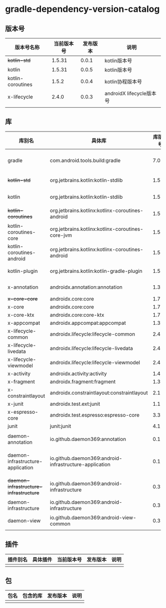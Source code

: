 # gradle-dependency-version-catalog

## 版本号

| 版本号名称          | 当前版本号  | 发布版本 | 说明 |
| --- | --- | --- | --- |
| ~~kotlin-std~~    | 1.5.31    | 0.0.1 | kotlin版本号 |
| kotlin            | 1.5.31    | 0.0.5 | kotlin版本号 |
| kotlin-coroutines | 1.5.2     | 0.0.4 | kotlin协程版本号 |
| x-lifecycle       | 2.4.0     | 0.0.3 | androidX lifecycle版本号 |
| | | | |

## 库

| 库别名                                     | 具体库                                                     | 库版本号    | 发布版本 | 说明 |
| ---                                       | ---                                                       | ---       | ---   | --- |
| gradle                                    | com.android.tools.build:gradle                            | 7.0.2     | 0.0.3 | android gradle插件库 |
| ~~kotlin-std~~                            | org.jetbrains.kotlin:kotlin-stdlib                        | 1.5.31    | 0.0.1 | kotlin标准库 |
| kotlin                                    | org.jetbrains.kotlin:kotlin-stdlib                        | 1.5.31    | 0.0.5 | kotlin标准库 |
| ~~kotlin-coroutines~~                     | org.jetbrains.kotlinx:kotlinx-coroutines-android          | 1.5.2     | 0.0.1 | kotlin协程库 |
| kotlin-coroutines-core                    | org.jetbrains.kotlinx:kotlinx-coroutines-core-jvm         | 1.5.2     | 0.0.4 | kotlin协程库 |
| kotlin-coroutines-android                 | org.jetbrains.kotlinx:kotlinx-coroutines-android          | 1.5.2     | 0.0.4 | kotlin协程库 |
| kotlin-plugin                             | org.jetbrains.kotlin:kotlin-gradle-plugin                 | 1.5.31    | 0.0.1 | kotlin插件库 |
| x-annotation                              | androidx.annotation:annotation                            | 1.3.0     | 0.0.2 | AndroidX注解库 |
| ~~x-core-core~~                           | androidx.core:core                                        | 1.7.0     | 0.0.2 |  |
| x-core                                    | androidx.core:core                                        | 1.7.0     | 0.0.5 |  |
| x-core-ktx                                | androidx.core:core-ktx                                    | 1.7.0     | 0.0.2 |  |
| x-appcompat                               | androidx.appcompat:appcompat                              | 1.3.1     | 0.0.2 |  |
| x-lifecycle-common                        | androidx.lifecycle:lifecycle-common                       | 2.4.0     | 0.0.2 |  |
| x-lifecycle-livedata                      | androidx.lifecycle:lifecycle-livedata                     | 2.4.0     | 0.0.2 |  |
| x-lifecycle-viewmodel                     | androidx.lifecycle:lifecycle-viewmodel                    | 2.4.0     | 0.0.2 |  |
| x-activity                                | androidx.activity:activity                                | 1.4.0     | 0.0.2 |  |
| x-fragment                                | androidx.fragment:fragment                                | 1.3.6     | 0.0.2 |  |
| x-constraintlayout                        | androidx.constraintlayout:constraintlayout                | 2.1.1     | 0.0.2 |  |
| x-junit                                   | androidx.test.ext:junit                                   | 1.1.2     | 0.0.4 |  |
| x-espresso-core                           | androidx.test.espresso:espresso-core                      | 3.3.0     | 0.0.4 |  |
| junit                                     | junit:junit                                               | 4.13.2    | 0.0.4 |  |
|                                           |                                                           |           |       |  |
| daemon-annotation                         | io.github.daemon369:annotation                            | 0.1.0     | 0.0.2 | 注解库 |
| daemon-infrastructure-application         | io.github.daemon369:android-infrastructure-application    | 0.1.1     | 0.0.2 | 基础库，提供Application全局实例 |
| ~~daemon-infrastructure-infrastructure~~  | io.github.daemon369:android-infrastructure                | 0.3.0     | 0.0.2 | 基础库，提供基础工具 |
| daemon-infrastructure                     | io.github.daemon369:android-infrastructure                | 0.3.0     | 0.0.5 | 基础库，提供基础工具 |
| daemon-view                               | io.github.daemon369:android-view-common                   | 0.3.0     | 0.0.2 | 基础UI库 |
| | | | | |

## 插件

| 插件别名 | 具体插件 | 当前版本号 | 发布版本 | 说明 |
| --- | --- | --- | --- | --- |
| | | | | |

## 包

| 包名 | 包含的库 | 发布版本 | 说明 |
| --- | --- | --- | --- |
| | | | |
